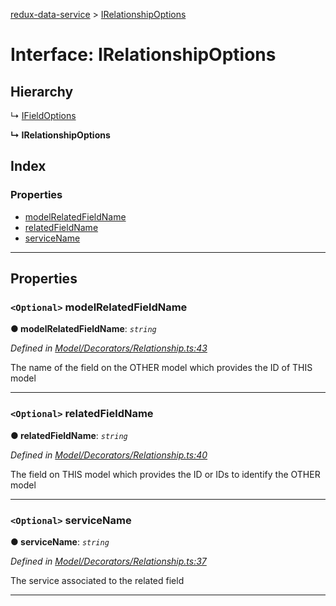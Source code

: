 [redux-data-service](../README.md) > [IRelationshipOptions](../interfaces/irelationshipoptions.md)

# Interface: IRelationshipOptions

## Hierarchy

↳  [IFieldOptions](ifieldoptions.md)

**↳ IRelationshipOptions**

## Index

### Properties

* [modelRelatedFieldName](irelationshipoptions.md#modelrelatedfieldname)
* [relatedFieldName](irelationshipoptions.md#relatedfieldname)
* [serviceName](irelationshipoptions.md#servicename)

---

## Properties

<a id="modelrelatedfieldname"></a>

### `<Optional>` modelRelatedFieldName

**● modelRelatedFieldName**: *`string`*

*Defined in [Model/Decorators/Relationship.ts:43](https://github.com/Rediker-Software/redux-data-service/blob/69d850d/src/Model/Decorators/Relationship.ts#L43)*

The name of the field on the OTHER model which provides the ID of THIS model

___
<a id="relatedfieldname"></a>

### `<Optional>` relatedFieldName

**● relatedFieldName**: *`string`*

*Defined in [Model/Decorators/Relationship.ts:40](https://github.com/Rediker-Software/redux-data-service/blob/69d850d/src/Model/Decorators/Relationship.ts#L40)*

The field on THIS model which provides the ID or IDs to identify the OTHER model

___
<a id="servicename"></a>

### `<Optional>` serviceName

**● serviceName**: *`string`*

*Defined in [Model/Decorators/Relationship.ts:37](https://github.com/Rediker-Software/redux-data-service/blob/69d850d/src/Model/Decorators/Relationship.ts#L37)*

The service associated to the related field

___

